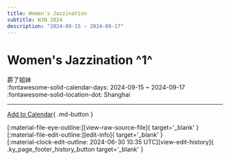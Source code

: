 ```yaml
---
title: Women's Jazzination
subtitle: WJN 2024
description: "2024-09-15 ~ 2024-09-17"
---
```


# Women's Jazzination ^1^

爵了姐妹  
:fontawesome-solid-calendar-days: 2024-09-15 ~ 2024-09-17  
:fontawesome-solid-location-dot: Shanghai  

---

[Add to Calendar](https://swing.news/ics/en/2024/cn/womens-jazzination-2024.ics){ .md-button }

<div class="ky_page_footer" markdown>
<div class="ky_page_footer_trailing" markdown="span">
[:material-file-eye-outline:][view-raw-source-file]{ target='_blank' }
[:material-file-edit-outline:][edit-info]{ target='_blank' }
</div>
<div class="ky_page_footer_leading" markdown="span">
[:material-clock-edit-outline: 2024-06-30 10:35 UTC][view-edit-history]{ .ky_page_footer_history_button target='_blank' }
</div>
</div>

[view-raw-source-file]: https://github.com/swingdance/events/blob/main/2024/cn/womens-jazzination-2024.json "View Raw Source File"
[edit-info]: https://github.com/swingdance/events/issues/new?assignees=&labels=update+event&projects=&template=03-update_entity.yml&title=%5B2024%2Fcn%5D%20Women%27s%20Jazzination&region=cn&year=2024&id=womens-jazzination-2024&name=Women%27s%20Jazzination&org_id= "Edit Info"

[view-edit-history]: https://github.com/swingdance/events/commits/main/2024/cn/womens-jazzination-2024.json "View Edit History"
